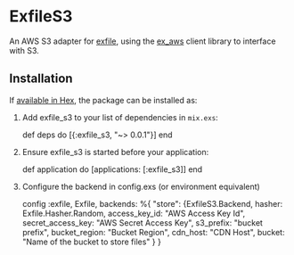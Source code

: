 # ExfileS3

An AWS S3 adapter for [exfile](https://github.com/keichan34/exfile), using the [ex_aws](https://github.com/CargoSense/ex_aws) client library to interface with S3.

## Installation

If [available in Hex](https://hex.pm/docs/publish), the package can be installed as:

  1. Add exfile_s3 to your list of dependencies in `mix.exs`:

        def deps do
          [{:exfile_s3, "~> 0.0.1"}]
        end

  2. Ensure exfile_s3 is started before your application:

        def application do
          [applications: [:exfile_s3]]
        end

  3. Configure the backend in config.exs (or environment equivalent)

        config :exfile, Exfile,
          backends: %{
            "store": {ExfileS3.Backend,
              hasher: Exfile.Hasher.Random,
              access_key_id: "AWS Access Key Id",
              secret_access_key: "AWS Secret Access Key",
              s3_prefix: "bucket prefix",
              bucket_region: "Bucket Region",
              cdn_host: "CDN Host",
              bucket: "Name of the bucket to store files"
            }
          }
